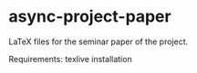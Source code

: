async-project-paper
===================

LaTeX files for the seminar paper of the project.

Requirements: texlive installation
